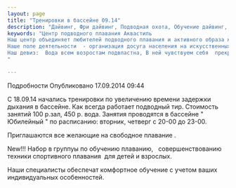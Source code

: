 ```yaml
---
layout: page
title: "Тренировки в бассейне 09.14"
description: "Дайвинг, Фри дайвинг, Подводная охота, Обучение дайвинг, Сертификат дайвинг"
keywords: "Центр подводного плавания Аквастиль
Наш центр объединяет любителей подводного плавания и активного образа жизни.
Наше поле деятельности  - организация досуга населения на искусственных и естественных водоёмах.
Наш девиз:  Вода всем возростам подвластна, В ней чувствуем себя  прекрасно!
"

---
```


Подробности
     Опубликовано 17.09.2014 09:44 

С 18.09.14 начались тренировки по увеличению времени задержки дыхания в бассейне. Как всегда работает подводный тир. Стоимость занятий 100 р.зал, 450 р. вода. Занятия проводятся в бассейне " Юбилейный " по расписанию: вторник, четверг с 20-00 до 23-00.

Приглашаются все желающие на свободное плавание .

New!!! Набор в группуы по обучению плаванию,   совершенствованию техники спортивного плавания  для детей и взрослых.

Наши специалисты обеспечат комфортное обучение с учетом ваших индивидуальных особенностей.